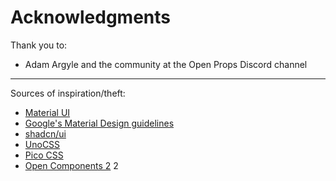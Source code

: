 # Acknowledgments

Thank you to:

- Adam Argyle and the community at the Open Props Discord channel

<hr>

Sources of inspiration/theft:

- [Material UI](https://mui.com/material-ui)
- [Google's Material Design guidelines](https://m3.material.io/)
- [shadcn/ui](https://ui.shadcn.com/)
- [UnoCSS](https://unocss.dev/)
- [Pico CSS](https://picocss.com/)
- [Open Components 2](https://github.com/Groene-Otter/oc2/)
  2
